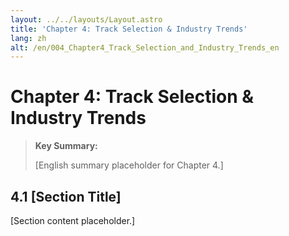 ```yaml
---
layout: ../../layouts/Layout.astro
title: 'Chapter 4: Track Selection & Industry Trends'
lang: zh
alt: /en/004_Chapter4_Track_Selection_and_Industry_Trends_en
---
```


# Chapter 4: Track Selection & Industry Trends

> **Key Summary:**
> 
> [English summary placeholder for Chapter 4.]

## 4.1 [Section Title]

[Section content placeholder.] 
